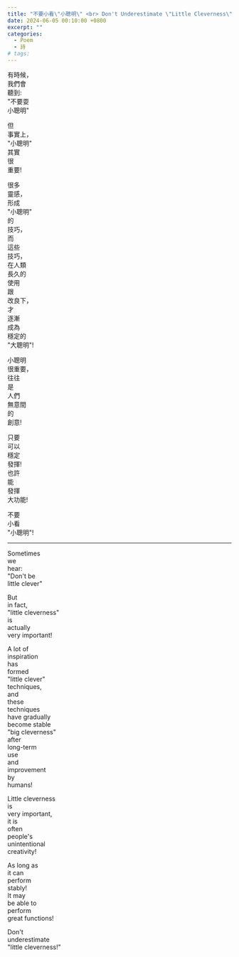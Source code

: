 ```yaml
---
title: "不要小看\"小聰明\" <br> Don't Underestimate \"Little Cleverness\""
date: 2024-06-05 00:10:00 +0800
excerpt: ""
categories:
  - Poem
  - 詩
# tags:
---
```


有時候，  
我們會  
聽到:  
"不要耍  
小聰明"

但  
事實上，  
"小聰明"  
其實  
很  
重要!

很多  
靈感，  
形成  
"小聰明"  
的  
技巧，  
而  
這些  
技巧，  
在人類  
長久的  
使用  
跟  
改良下，  
才  
逐漸  
成為  
穩定的  
"大聰明"!

小聰明  
很重要，  
往往  
是  
人們  
無意間  
的  
創意!

只要  
可以  
穩定  
發揮!  
也許  
能  
發揮  
大功能!  

不要  
小看  
"小聰明"!

---

Sometimes  
we  
hear:  
"Don't be  
little clever"

But  
in fact,  
"little cleverness"  
is  
actually  
very important!

A lot of  
inspiration  
has  
formed  
"little clever"  
techniques,  
and  
these  
techniques  
have gradually  
become stable  
"big cleverness"  
after  
long-term  
use  
and  
improvement  
by  
humans!

Little cleverness  
is  
very important,  
it is  
often  
people's  
unintentional  
creativity!

As long as  
it can  
perform  
stably!  
It may  
be able to  
perform  
great functions!

Don't  
underestimate  
"little cleverness!"
